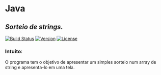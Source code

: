 Java
====

_Sorteio de strings._
---

[![Build Status](https://img.shields.io/badge/build-success-green.svg)](https://travis-ci.org/)
[![Version](https://img.shields.io/badge/version-1.0.4-orange.svg)](https://travis-ci.org/)
[![License](https://img.shields.io/badge/license-GNU-red.svg)](https://travis-ci.org/)

### Intuíto:
O programa tem o objetivo de apresentar um simples sorteio num array de string e apresenta-lo em uma tela.
